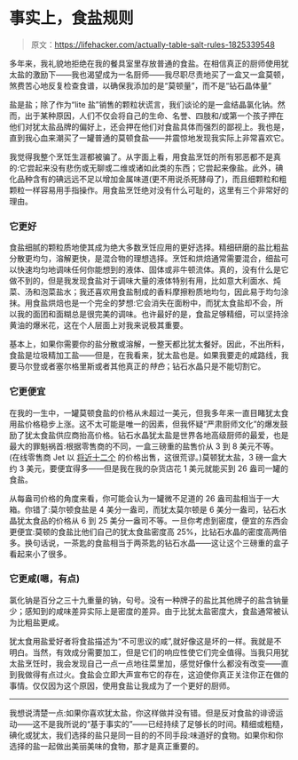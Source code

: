 # 事实上，食盐规则

> 原文：<https://lifehacker.com/actually-table-salt-rules-1825339548>

多年来，我礼貌地拒绝在我的餐具室里存放普通的食盐。在相信真正的厨师使用犹太盐的激励下——我也渴望成为一名厨师——我尽职尽责地买了一盒又一盒莫顿，煞费苦心地反复检查食谱，以确保我添加的是“莫顿量”，而不是“钻石晶体量”



盐是盐；除了作为“lite 盐”销售的颗粒状谎言，我们谈论的是一盒结晶氯化钠。然而，出于某种原因，人们不仅会将自己的生命、名誉、四肢和/或第一个孩子押在他们对犹太盐品牌的偏好上，还会押在他们对食盐具体而强烈的鄙视上。我也是，直到我心血来潮买了一罐普通的莫顿食盐——并震惊地发现我实际上非常喜欢它。

我觉得我整个烹饪生涯都被骗了。从字面上看，用食盐烹饪的所有邪恶都不是真的:它尝起来没有悲伤或无聊或二维或诸如此类的东西；它尝起来像盐。此外，碘化品种含有的碘远远不足以增加金属味道(更不用说杀死酵母了)，而且细颗粒和粗颗粒一样容易用手指操作。用食盐烹饪绝对没有什么可耻的，这里有三个非常好的理由。

### 它更好

食盐细腻的颗粒质地使其成为绝大多数烹饪应用的更好选择。精细研磨的盐比粗盐分散更均匀，溶解更快，是混合物的理想选择。烹饪和烘焙通常需要混合，细盐可以快速均匀地调味任何你能想到的液体、固体或非牛顿流体。真的，没有什么是它做不到的，但是我发现食盐对于调味大量的液体特别有用，比如意大利面水、炖菜、汤和泡菜盐水；我还喜欢用食盐制成的香料摩擦粉质地均匀，因此易于均匀涂抹。用食盐烘焙也是一个完全的梦想:它会消失在面粉中，而犹太食盐却不会，所以我的面团和面糊总是很完美的调味。也许最好的是，食盐足够精细，可以坚持涂黄油的爆米花，这在个人层面上对我来说极其重要。

基本上，如果你需要你的盐分散或溶解，一整天都比犹太餐好。因此，不出所料，食盐是垃圾精加工盐——但是，在我看来，犹太盐也是。如果我要走的咸路线，我要马尔登或者塞尔格里斯或者其他真正的*特色*；钻石水晶只是不能切割它。

### 它更便宜

在我的一生中，一罐莫顿食盐的价格从未超过一美元，但我多年来一直目睹犹太食用盐价格稳步上涨。这不太可能是唯一的因素，但我怀疑“严肃厨师文化”的爆发鼓励了犹太食盐供应商抬高价格。钻石水晶犹太盐是世界各地高级厨师的最爱，也是最大的罪魁祸首:根据零售商的不同，一盒三磅重的盐售价从 3 到 8 美元不等。(在线零售商 Jet 以 [将近十二个](https://jet.com/product/Diamond-Crystal-Kosher-Salt-3-lbs/7268517a734b4aeeb5037f57496676b9) 的价格出售，这很荒谬。)莫顿犹太盐，3 磅一盒大约 3 美元，要便宜得多——但是我在我的杂货店花 1 美元就能买到 26 盎司一罐的食盐。

从每盎司价格的角度来看，你可能会认为一罐微不足道的 26 盎司盐相当于一大箱。你错了:莫尔顿食盐是 4 美分一盎司，而犹太莫尔顿是 6 美分一盎司，钻石水晶犹太食品的价格从 6 到 25 美分一盎司不等。一旦你考虑到密度，便宜的东西会更便宜:莫顿的食盐比他们自己的犹太食盐密度高 25%，比钻石水晶的密度高两倍多。换句话说，一茶匙的食盐相当于两茶匙的钻石水晶——这让这个三磅重的盒子看起来小了很多。

### 它更咸(嗯，有点)

氯化钠是百分之三十九重量的钠，句号。没有一种牌子的盐比其他牌子的盐含钠量少；感知到的咸味差异实际上是密度的差异。由于比犹太盐密度大，食盐通常被认为比粗盐更咸。

犹太食用盐爱好者将食盐描述为“不可思议的咸”,就好像这是坏的一样。我就是不明白。当然，有效成分需要加工，但是它们的响应性使它们完全值得。当我只用犹太盐烹饪时，我会发现自己一点一点地往菜里加，感觉好像什么都没有改变——直到我做得有点过火。食盐会立即大声宣布它的存在，这迫使你真正关注你正在做的事情。仅仅因为这个原因，使用食盐让我成为了一个更好的厨师。

* * *

我想说清楚一点:如果你喜欢犹太盐，你这样做并没有错。但是反对食盐的诽谤运动——这不是我所说的“基于事实的”——已经持续了足够长的时间。精细或粗糙，碘化或犹太，我们选择的盐只是同一目的的不同手段:味道好的食物。如果你和你选择的盐一起做出美丽美味的食物，那才是真正重要的。